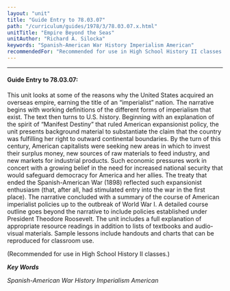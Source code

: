 ```yaml
---
layout: "unit"
title: "Guide Entry to 78.03.07"
path: "/curriculum/guides/1978/3/78.03.07.x.html"
unitTitle: "Empire Beyond the Seas"
unitAuthor: "Richard A. Silocka"
keywords: "Spanish-American War History Imperialism American"
recommendedFor: "Recommended for use in High School History II classes."
---
```

<body>
<hr/>
 <h4>
  Guide Entry to 78.03.07:
 </h4>
 This unit looks at some of the reasons why the United States acquired an overseas empire, earning the title of an “imperialist” nation.  The narrative begins with working definitions of the different forms of imperialism that exist.  The text then turns to U.S. history. Beginning with an explanation of the spirit of “Manifest Destiny” that ruled American expansionist policy, the unit presents background material to substantiate the claim that the country was fulfilling her right to outward continental boundaries.  By the turn of this century, American capitalists were seeking new areas in which to invest their surplus money, new sources of raw materials to feed industry, and new markets for industrial products.  Such economic pressures work in concert with a growing belief in the need for increased national security that would safeguard democracy for America and her allies. The treaty that ended the Spanish-American War (1898) reflected such expansionist enthusiasm (that, after all, had stimulated entry into the war in the first place).  The narrative concluded with a summary of the course of American imperialist policies up to the outbreak of World War I.  A detailed course outline goes beyond the narrative to include policies established under President Theodore Roosevelt.  The unit includes a full explanation of appropriate resource readings in addition to lists of textbooks and audio-visual materials.  Sample lessons include handouts and charts that can be reproduced for classroom use.
 <p>
  (Recommended for use in High School History II classes.)
 </p>
<p>
  <b>
   <i>
    Key Words
   </i>
  </b>
  <br/>
 </p>
 <p>
  <i>
   Spanish-American War History Imperialism American
  </i>
 </p>

</body>